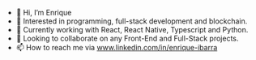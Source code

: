 - 👋 Hi, I’m Enrique
- 👀 Interested in programming, full-stack development and blockchain.  
- 🌱 Currently working with React, React Native, Typescript and Python.  
- 💞️ Looking to collaborate on any Front-End and Full-Stack projects. 
- 📫 How to reach me via www.linkedin.com/in/enrique-ibarra

<!---
Enricrypto/Enricrypto is a ✨ special ✨ repository because its `README.md` (this file) appears on your GitHub profile.
You can click the Preview link to take a look at your changes.
--->
